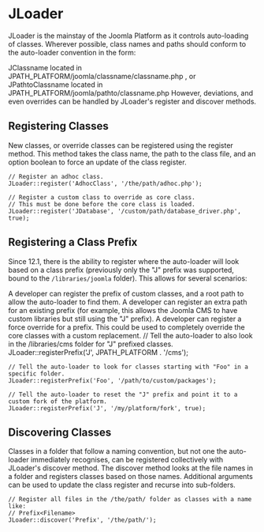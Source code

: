 JLoader
=======

JLoader is the mainstay of the Joomla Platform as it controls
auto-loading of classes. Wherever possible, class names and paths should
conform to the auto-loader convention in the form:

JClassname
located in
JPATH\_PLATFORM/joomla/classname/classname.php
, or
JPathtoClassname
located in
JPATH\_PLATFORM/joomla/pathto/classname.php
However, deviations, and even overrides can be handled by JLoader's
register and discover methods.

Registering Classes
-------------------

New classes, or override classes can be registered using the register
method. This method takes the class name, the path to the class file,
and an option boolean to force an update of the class register.

    // Register an adhoc class.
    JLoader::register('AdhocClass', '/the/path/adhoc.php');

    // Register a custom class to override as core class.
    // This must be done before the core class is loaded.
    JLoader::register('JDatabase', '/custom/path/database_driver.php', true);

Registering a Class Prefix
--------------------------

Since 12.1, there is the ability to register where the auto-loader will
look based on a class prefix (previously only the "J" prefix was
supported, bound to the `/libraries/joomla` folder). This allows for
several scenarios:

A developer can register the prefix of custom classes, and a root path
to allow the auto-loader to find them.
A developer can register an extra path for an existing prefix (for
example, this allows the Joomla CMS to have custom libraries but still
using the "J" prefix).
A developer can register a force override for a prefix. This could be
used to completely override the core classes with a custom replacement.
    // Tell the auto-loader to also look in the /libraries/cms folder for "J" prefixed classes.
    JLoader::registerPrefix('J', JPATH_PLATFORM . '/cms');

    // Tell the auto-loader to look for classes starting with "Foo" in a specific folder.
    JLoader::registerPrefix('Foo', '/path/to/custom/packages');

    // Tell the auto-loader to reset the "J" prefix and point it to a custom fork of the platform.
    JLoader::registerPrefix('J', '/my/platform/fork', true);

Discovering Classes
-------------------

Classes in a folder that follow a naming convention, but not one the
auto-loader immediately recognises, can be registered collectively with
JLoader's discover method. The discover method looks at the file names
in a folder and registers classes based on those names. Additional
arguments can be used to update the class register and recurse into
sub-folders.

    // Register all files in the /the/path/ folder as classes with a name like:
    // Prefix<Filename>
    JLoader::discover('Prefix', '/the/path/');
